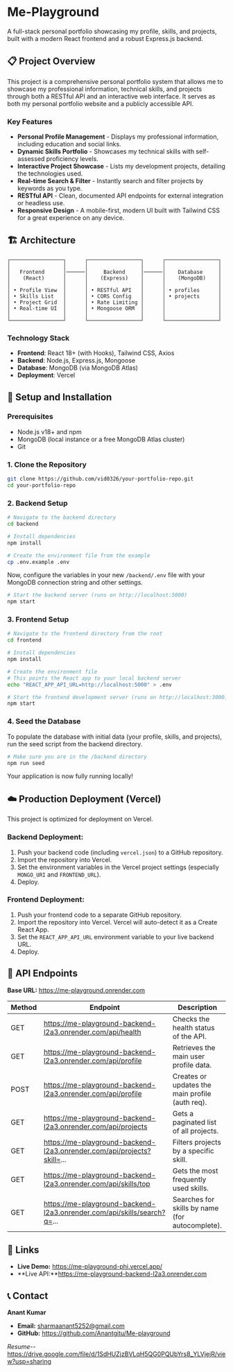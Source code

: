 # Me-Playground

A full-stack personal portfolio showcasing my profile, skills, and projects, built with a modern React frontend and a robust Express.js backend.

## 📋 Project Overview

This project is a comprehensive personal portfolio system that allows me to showcase my professional information, technical skills, and projects through both a RESTful API and an interactive web interface. It serves as both my personal portfolio website and a publicly accessible API.

### Key Features

- **Personal Profile Management** - Displays my professional information, including education and social links.
- **Dynamic Skills Portfolio** - Showcases my technical skills with self-assessed proficiency levels.
- **Interactive Project Showcase** - Lists my development projects, detailing the technologies used.
- **Real-time Search & Filter** - Instantly search and filter projects by keywords as you type.
- **RESTful API** - Clean, documented API endpoints for external integration or headless use.
- **Responsive Design** - A mobile-first, modern UI built with Tailwind CSS for a great experience on any device.

## 🏗️ Architecture

```
┌─────────────────┐      ┌─────────────────┐      ┌─────────────────┐
│                 │      │                 │      │                 │
│   Frontend      │──────│     Backend     │──────│    Database     │
│    (React)      │      │    (Express)    │      │    (MongoDB)    │
│                 │      │                 │      │                 │
│ • Profile View  │      │ • RESTful API   │      │ • profiles      │
│ • Skills List   │      │ • CORS Config   │      │ • projects      │
│ • Project Grid  │      │ • Rate Limiting │      │                 │
│ • Real-time UI  │      │ • Mongoose ORM  │      │                 │
│                 │      │                 │      │                 │
└─────────────────┘      └─────────────────┘      └─────────────────┘
```

### Technology Stack

- **Frontend**: React 18+ (with Hooks), Tailwind CSS, Axios
- **Backend**: Node.js, Express.js, Mongoose
- **Database**: MongoDB (via MongoDB Atlas)
- **Deployment**: Vercel

## 🚀 Setup and Installation

### Prerequisites

- Node.js v18+ and npm
- MongoDB (local instance or a free MongoDB Atlas cluster)
- Git

### 1. Clone the Repository

```bash
git clone https://github.com/vid0326/your-portfolio-repo.git
cd your-portfolio-repo
```

### 2. Backend Setup

```bash
# Navigate to the backend directory
cd backend

# Install dependencies
npm install

# Create the environment file from the example
cp .env.example .env
```

Now, configure the variables in your new `/backend/.env` file with your MongoDB connection string and other settings.

```bash
# Start the backend server (runs on http://localhost:5000)
npm start
```

### 3. Frontend Setup

```bash
# Navigate to the frontend directory from the root
cd frontend

# Install dependencies
npm install

# Create the environment file
# This points the React app to your local backend server
echo "REACT_APP_API_URL=http://localhost:5000" > .env

# Start the frontend development server (runs on http://localhost:3000)
npm start
```

### 4. Seed the Database

To populate the database with initial data (your profile, skills, and projects), run the seed script from the backend directory.

```bash
# Make sure you are in the /backend directory
npm run seed
```

Your application is now fully running locally!

## ☁️ Production Deployment (Vercel)

This project is optimized for deployment on Vercel.

### Backend Deployment:

1. Push your backend code (including `vercel.json`) to a GitHub repository.
2. Import the repository into Vercel.
3. Set the environment variables in the Vercel project settings (especially `MONGO_URI` and `FRONTEND_URL`).
4. Deploy.

### Frontend Deployment:

1. Push your frontend code to a separate GitHub repository.
2. Import the repository into Vercel. Vercel will auto-detect it as a Create React App.
3. Set the `REACT_APP_API_URL` environment variable to your live backend URL.
4. Deploy.

## 📡 API Endpoints

**Base URL:** https://me-playground.onrender.com

| Method | Endpoint | Description |
|--------|----------|-------------|
| GET | https://me-playground-backend-l2a3.onrender.com/api/health | Checks the health status of the API. |
| GET |https://me-playground-backend-l2a3.onrender.com/api/profile | Retrieves the main user profile data. |
| POST |https://me-playground-backend-l2a3.onrender.com/api/profile | Creates or updates the main profile (auth req). |
| GET | https://me-playground-backend-l2a3.onrender.com/api/projects | Gets a paginated list of all projects. |
| GET | https://me-playground-backend-l2a3.onrender.com/api/projects?skill=... | Filters projects by a specific skill. |
| GET | https://me-playground-backend-l2a3.onrender.com/api/skills/top | Gets the most frequently used skills. |
| GET | https://me-playground-backend-l2a3.onrender.com/api/skills/search?q=... | Searches for skills by name (for autocomplete). |

## 🔗 Links

- **Live Demo:** https://me-playground-phi.vercel.app/
- **Live API:**https://me-playground-backend-l2a3.onrender.com
## 📞 Contact

**Anant Kumar**

- **Email:** sharmaanant5252@gmail.com
- **GitHub:** https://github.com/Anantgitu/Me-playground

*Resume*--https://drive.google.com/file/d/1SdHUZjzBVLqH5QG0PQUbYrs8_YLVjejR/view?usp=sharing
